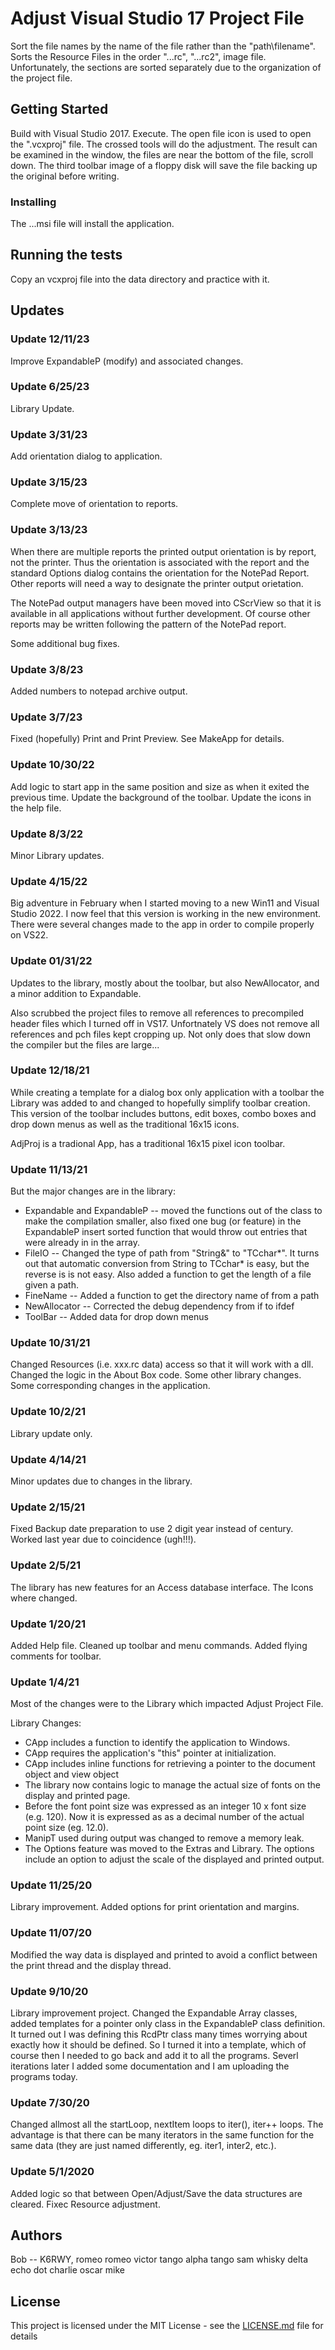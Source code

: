 # Adjust Visual Studio 17 Project File

Sort the file names by the name of the file rather than the "path\filename".  Sorts the Resource Files
in the order "...rc", "...rc2", image file.  Unfortunately, the sections are sorted separately due
to the organization of the project file.

## Getting Started

Build with Visual Studio 2017.  Execute.  The open file icon is used to open the ".vcxproj" file.  The
crossed tools will do the adjustment.  The result can be examined in the window, the files are near the
bottom of the file, scroll down.  The third toolbar image of a floppy disk will save the file backing up
the original before writing.

### Installing

The ...msi file will install the application.

## Running the tests

Copy an vcxproj file into the data directory and practice with it.

## Updates

### Update 12/11/23

Improve ExpandableP (modify) and associated changes.

### Update 6/25/23

Library Update.

### Update 3/31/23

Add orientation dialog to application.

### Update 3/15/23

Complete move of orientation to reports.

### Update 3/13/23

When there are multiple reports the printed output orientation is by report, not the printer.  Thus the
orientation is associated with the report and the standard Options dialog contains the orientation for the
NotePad Report.  Other reports will need a way to designate the printer output orietation.

The NotePad output managers have been moved into CScrView so that it is available in all applications
without further development.  Of course other reports may be written following the pattern of the NotePad
report.

Some additional bug fixes.

### Update 3/8/23

Added numbers to notepad archive output.

### Update 3/7/23

Fixed (hopefully) Print and Print Preview.  See MakeApp for details.

### Update 10/30/22

Add logic to start app in the same position and size as when it exited the previous time.  Update the
background of the toolbar.  Update the icons in the help file.

### Update 8/3/22

Minor Library updates.

### Update 4/15/22

Big adventure in February when I started moving to a new Win11 and Visual Studio 2022.  I now
feel that this version is working in the new environment.  There were several changes made to the app
in order to compile properly on VS22.

### Update 01/31/22

Updates to the library, mostly about the toolbar, but also NewAllocator, and a minor addition to
Expandable.

Also scrubbed the project files to remove all references to precompiled header files which I turned off
in VS17.  Unfortnately VS does not remove all references and pch files kept cropping up.  Not only does
that slow down the compiler but the files are large...

### Update 12/18/21

While creating a template for a dialog box only application with a toolbar the Library was added to and
changed to hopefully simplify toolbar creation.  This version of the toolbar includes buttons, edit boxes,
combo boxes and drop down menus as well as the traditional 16x15 icons.

AdjProj is a tradional App, has a traditional 16x15 pixel icon toolbar.

### Update 11/13/21

But the major changes are in the library:

  - Expandable and ExpandableP -- moved the functions out of the class to make the compilation smaller,
also fixed one bug (or feature) in the ExpandableP insert sorted function that would throw out entries
that were already in in the array.
  - FileIO -- Changed the type of path from "String&" to "TCchar*".  It turns out that automatic
conversion from String to TCchar* is easy, but the reverse is is not easy.  Also added a function to
get the length of a file given a path.
  - FineName -- Added a function to get the directory name of from a path
  - NewAllocator -- Corrected the debug dependency from if to ifdef
  - ToolBar -- Added data for drop down menus

### Update 10/31/21

Changed Resources (i.e. xxx.rc data) access so that it will work with a dll.  Changed the logic in the
About Box code.  Some other library changes.  Some corresponding changes in the application.

### Update 10/2/21

Library update only.

### Update 4/14/21

Minor updates due to changes in the library.

### Update 2/15/21

Fixed Backup date preparation to use 2 digit year instead of century.  Worked last year due to
coincidence (ugh!!!).

### Update 2/5/21

The library has new features for an Access database interface.  The Icons where changed.

### Update 1/20/21

Added Help file.  Cleaned up toolbar and menu commands.  Added flying comments for toolbar.

### Update 1/4/21

Most of the changes were to the Library which impacted Adjust Project File.

Library Changes:
  * CApp includes a function to identify the application to Windows.
  * CApp requires the application's "this" pointer at initialization.
  * CApp includes inline functions for retrieving a pointer to the document object and view object
  * The library now contains logic to manage the actual size of fonts on the display and printed page.
  * Before the font point size was expressed as an integer 10 x font size (e.g. 120).  Now it is
    expressed as as a decimal number of the actual point size (eg. 12.0).
  * ManipT used during output was changed to remove a memory leak.
  * The Options feature was moved to the Extras and Library.  The options include an option to adjust
    the scale of the displayed and printed output.

### Update 11/25/20

Library improvement.  Added options for print orientation and margins.

### Update 11/07/20

Modified the way data is displayed and printed to avoid a conflict between the print thread and the
display thread.

### Update 9/10/20
Library improvement project.  Changed the Expandable Array classes, added templates for a pointer only
class in the ExpandableP class definition.  It turned out I was defining this RcdPtr class many times
worrying about exactly how it should be defined.  So I turned it into a template, which of course then
I needed to go back and add it to all the programs.  Severl iterations later I added some documentation
and I am uploading the programs today.

### Update 7/30/20

Changed allmost all the startLoop, nextItem loops to iter(), iter++ loops.  The advantage is that there
can be many iterators in the same function for the same data (they are just named differently, eg. iter1,
inter2, etc.).

### Update 5/1/2020

Added logic so that between Open/Adjust/Save the data structures are cleared.  Fixec Resource adjustment.

## Authors

Bob -- K6RWY, romeo romeo victor tango alpha tango sam whisky delta echo dot charlie oscar mike

## License

This project is licensed under the MIT License - see the [LICENSE.md](LICENSE.md) file for details

